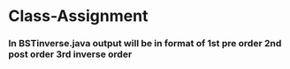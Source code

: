 # Class-Assignment

### In BSTinverse.java output will be in format of 1st pre order 2nd post order 3rd inverse order

